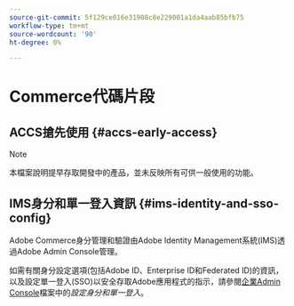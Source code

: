 ```yaml
---
source-git-commit: 5f129ce016e31908c8e229001a1da4aab85bfb75
workflow-type: tm+mt
source-wordcount: '90'
ht-degree: 0%

---
```

# Commerce代碼片段

## ACCS搶先使用 {#accs-early-access}

>[!NOTE]
>
>本檔案說明提早存取開發中的產品，並未反映所有可供一般使用的功能。

<!--
## Nav hack ACCS {#nav-hack-accs}

>[!BEGINSHADEBOX]

<table style="table-layout:fixed">
  <tr>
    <td style="vertical-align: middle;"><a href="https://developer.adobe.com/commerce/webapi/"><img alt="Developers" src="../assets/icons/developers.svg" /> <strong>Developers</strong></a></td>
    <td style="vertical-align: middle;"><a href="https://experienceleague.adobe.com/developer/commerce/storefront/"><img alt="Storefront" src="../assets/icons/storefront.svg" /> <strong>Storefront</strong></a></td>
    <td style="vertical-align: middle;"><a href="../cloud-service/overview.md"><img alt="Merchants" src="../assets/icons/merchants.svg" /> <strong>Merchants</strong></a></td>
    <td style="vertical-align: middle;"><a href="https://experienceleague.adobe.com/en/docs/commerce-learn/tutorials/getting-started/commerce-as-a-cloud-service/overview"><img alt="Videos" src="../assets/icons/videos.svg" /> <strong>Videos</strong></a></td>
    <td style="vertical-align: middle;"><a href="https://experienceleague.adobe.com/developer/commerce/storefront/playgrounds/commerce-services/"><img alt="Playgrounds" src="../assets/icons/playgrounds.svg" /> <strong>Playgrounds</strong></a></td>
  </tr>
</table>

>[!ENDSHADEBOX]
-->

## IMS身分和單一登入資訊 {#ims-identity-and-sso-config}

Adobe Commerce身分管理和驗證由Adobe Identity Management系統(IMS)透過Adobe Admin Console管理。

如需有關身分設定選項(包括Adobe ID、Enterprise ID和Federated ID)的資訊，以及設定單一登入(SSO)以安全存取Adobe應用程式的指示，請參閱[企業Admin Console](https://helpx.adobe.com/enterprise/using/set-up-identity.html)檔案中的&#x200B;*設定身分和單一登入*。

